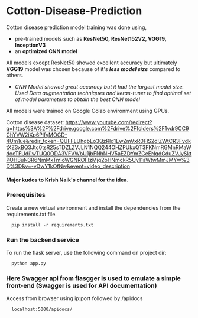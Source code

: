 # Cotton-Disease-Prediction
Cotton disease prediction model training was done using,
 - pre-trained models such as **ResNet50, ResNet152V2, VGG19, InceptionV3** 
 - an **optimized CNN model**

All models except ResNet50 showed excellent accuracy but ultimately **VGG19** model was chosen because of it's ***less model size*** compared to others.

 - *CNN Model showed great accuracy but it had the largest model size. Used Data augmentation techniques and keras-tuner to find optimal set of model parameters to obtain the best CNN model*

All models were trained on Google Colab environment using GPUs.

Cotton disease dataset: https://www.youtube.com/redirect?q=https%3A%2F%2Fdrive.google.com%2Fdrive%2Ffolders%2F1vdr9CC9ChYVW2iXp6PlfyMOGD-4Um1ue&redir_token=QUFFLUhqbEo3QzRld1EwZmVxR0FlS2dlZWtCR3FvdktXZ3xBQ3Jtc0tsR25sTDZLZVJLN1NQQ244OHZPUkxQT3FKNmRGMnRMaWdocTFUdi1wTUQ0ODA3VFVWbU1jbFNhNHV5aEZDYmZCeENqdGduZVJySktPOHBuN3R6NmMxTmloWGNROFIzMjg2bHNmckR5Uy11aWtwMmJMYw%3D%3D&v=-vDwY1kOfNw&event=video_description

#### Major kudos to Krish Naik's channel for the idea.

### Prerequisites
Create a new virtual environment and install the dependencies from the requirements.txt file.
```
  pip install -r requirements.txt
```

### Run the backend service
To run the flask server, use the following command on project dir:
```
  python app.py
```
### Here Swagger api from flasgger is used to emulate a simple front-end (Swagger is used for API documentation)
Access from browser using ip:port followed by /apidocs
```
  localhost:5000/apidocs/
```
